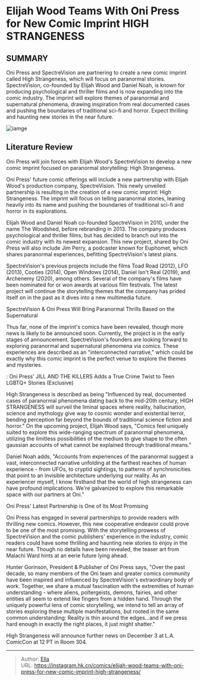 # Elijah Wood Teams With Oni Press for New Comic Imprint HIGH STRANGENESS


## SUMMARY 



  Oni Press and SpectreVision are partnering to create a new comic imprint called High Strangeness, which will focus on paranormal stories.   SpectreVision, co-founded by Elijah Wood and Daniel Noah, is known for producing psychological and thriller films and is now expanding into the comic industry.   The imprint will explore themes of paranormal and supernatural phenomena, drawing inspiration from real documented cases and pushing the boundaries of traditional sci-fi and horror. Expect thrilling and haunting new stories in the near future.  

![iamge](https://static1.srcdn.com/wordpress/wp-content/uploads/2023/12/high-strangeness-malachi.jpg)

## Literature Review

Oni Press will join forces with Elijah Wood&#39;s SpectreVision to develop a new comic imprint focused on paranormal storytelling: High Strangeness.




Oni Press&#39; future comic offerings will include a new partnership with Elijah Wood&#39;s production company, SpectreVision. This newly unveiled partnership is resulting in the creation of a new comic imprint: High Strangeness. The imprint will focus on telling paranormal stories, leaning heavily into its name and pushing the boundaries of traditional sci-fi and horror in its explorations.




Elijah Wood and Daniel Noah co-founded SpectreVision in 2010, under the name The Woodshed, before rebranding in 2013. The company produces psychological and thriller films, but has decided to branch out into the comic industry with its newest expansion. This new project, shared by Oni Press will also include Jim Perry, a podcaster known for Euphomet, which shares paranormal experiences, befitting SpectreVision&#39;s latest plans.



          

SpectreVision&#39;s previous projects include the films Toad Road (2012), LFO (2013), Cooties (2014), Open Windows (2014), Daniel Isn&#39;t Real (2019), and Archenemy (2020), among others. Several of the company&#39;s films have been nominated for or won awards at various film festivals. The latest project will continue the storytelling themes that the company has prided itself on in the past as it dives into a new multimedia future.





 SpectreVision &amp; Oni Press Will Bring Paranormal Thrills Based on the Supernatural 


          

Thus far, none of the imprint&#39;s comics have been revealed, though more news is likely to be announced soon. Currently, the project is in the early stages of announcement. SpectreVision&#39;s founders are looking forward to exploring paranormal and supernatural phenomena via comics. These experiences are described as an &#34;interconnected narrative,&#34; which could be exactly why this comic imprint is the perfect venue to explore the themes and mysteries.

 : Oni Press&#39; JILL AND THE KILLERS Adds a True Crime Twist to Teen LGBTQ&#43; Stories (Exclusive)

High Strangeness is described as being &#34;Influenced by real, documented cases of paranormal phenomena dating back to the mid-20th century, HIGH STRANGENESS will surveil the liminal spaces where reality, hallucination, science and mythology give way to cosmic wonder and existential terror, bending perception far beyond the bounds of traditional science fiction and horror.&#34; On the upcoming project, Elijah Wood says, &#34;Comics feel uniquely suited to explore this wide-ranging spectrum of paranormal phenomena, utilizing the limitless possibilities of the medium to give shape to the often gaussian accounts of what cannot be explained through traditional means.&#34;




Daniel Noah adds, &#34;Accounts from experiences of the paranormal suggest a vast, interconnected narrative unfolding at the farthest reaches of human experience - from UFOs, to cryptid sightings, to patterns of synchronicities that point to an invisible architecture underlying our reality. As an experiencer myself, I know firsthand that the world of high strangeness can have profound implications. We&#39;re galvanized to explore this remarkable space with our partners at Oni.&#34;



 Oni Press&#39; Latest Partnership is One of Its Most Promising 
          

Oni Press has engaged in several partnerships to provide readers with thrilling new comics. However, this new cooperative endeavor could prove to be one of the most promising. With the storytelling prowess of SpectreVision and the comic publishers&#39; experience in the industry, comic readers could have some thrilling and haunting new stories to enjoy in the near future. Though no details have been revealed, the teaser art from Malachi Ward hints at an eerie future lying ahead.




Hunter Gorinson, President &amp; Publisher of Oni Press says, &#34;Over the past decade, so many members of the Oni team and greater comics community have been inspired and influenced by SpectreVision&#39;s extraordinary body of work. Together, we share a mutual fascination with the extremities of human understanding - where aliens, poltergeists, demons, fairies, and other entities all seem to extend like fingers from a hidden hand. Through the uniquely powerful lens of comic storytelling, we intend to tell an array of stories exploring these multiple manifestations, but rooted in the same common understanding: Reality is thin around the edges...and if we press hard enough in exactly the right places, it just might shatter.&#34;

High Strangeness will announce further news on December 3 at L.A. ComicCon at 12 PT in Room 304.



---

> Author: [Ella](https://instagram.hk.cn/)  
> URL: https://instagram.hk.cn/comics/elijah-wood-teams-with-oni-press-for-new-comic-imprint-high-strangeness/  

